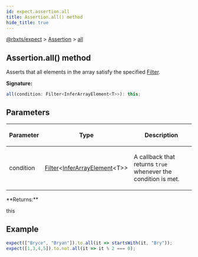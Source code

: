 ```yaml
---
id: expect.assertion.all
title: Assertion.all() method
hide_title: true
---
```


[@rbxts/expect](./expect.md) &gt; [Assertion](./expect.assertion.md) &gt; [all](./expect.assertion.all.md)

## Assertion.all() method

Asserts that all elements in the array satisfy the specified [Filter](./expect.filter.md)<!-- -->.

**Signature:**

```typescript
all(condition: Filter<InferArrayElement<T>>): this;
```

## Parameters

<table><thead><tr><th>

Parameter


</th><th>

Type


</th><th>

Description


</th></tr></thead>
<tbody><tr><td>

condition


</td><td>

[Filter](./expect.filter.md)<!-- -->&lt;[InferArrayElement](./expect.inferarrayelement.md)<!-- -->&lt;T&gt;&gt;


</td><td>

A callback that returns `true` whenever the condition is met.


</td></tr>
</tbody></table>
**Returns:**

this

## Example


```ts
expect(["Bryce", "Bryan"]).to.all(it => startsWith(it, "Bry"));
expect([1,3,4,5]).to.not.all(it => it % 2 === 0);
```

